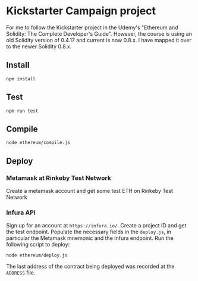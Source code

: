 # Kickstarter Campaign project
For me to follow the Kickstarter project in the Udemy's "Ethereum and Solidity: The Complete Developer's Guide". However, the course is using an old Solidity version of 0.4.17 and current is now 0.8.x. I have mapped it over to the newer Solidity 0.8.x.

## Install
```
npm install
```

## Test
```
npm run test
```

## Compile
```
node ethereum/compile.js
```

## Deploy
### Metamask at Rinkeby Test Network
Create a metamask account and get some test ETH on Rinkeby Test Network

### Infura API
Sign up for an account at `https://infura.io/`. Create a project ID and get the test endpoint. Populate the necessary fields in the `deploy.js`, in particular the Metamask mnemonic and the Infura endpoint. Run the following script to deploy:
```
node ethereum/deploy.js
```

The last address of the contract being deployed was recorded at the `ADDRESS` file.